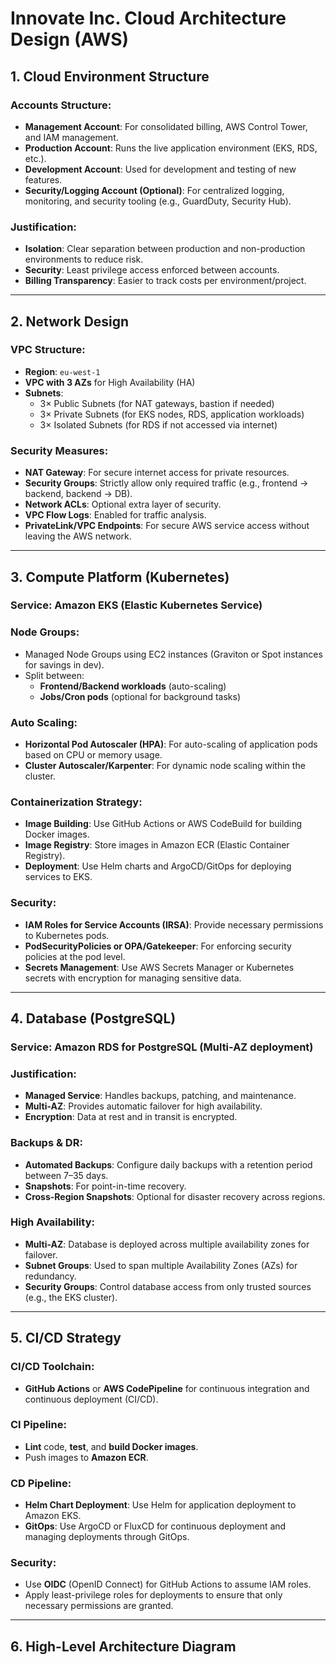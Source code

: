 # Innovate Inc. Cloud Architecture Design (AWS)

## 1. Cloud Environment Structure

### **Accounts Structure:**

- **Management Account**: For consolidated billing, AWS Control Tower, and IAM management.
- **Production Account**: Runs the live application environment (EKS, RDS, etc.).
- **Development Account**: Used for development and testing of new features.
- **Security/Logging Account (Optional)**: For centralized logging, monitoring, and security tooling (e.g., GuardDuty, Security Hub).

### **Justification:**

- **Isolation**: Clear separation between production and non-production environments to reduce risk.
- **Security**: Least privilege access enforced between accounts.
- **Billing Transparency**: Easier to track costs per environment/project.

---

## 2. Network Design

### **VPC Structure:**

- **Region**: `eu-west-1` 
- **VPC with 3 AZs** for High Availability (HA)
- **Subnets**:
  - 3× Public Subnets (for NAT gateways, bastion if needed)
  - 3× Private Subnets (for EKS nodes, RDS, application workloads)
  - 3× Isolated Subnets (for RDS if not accessed via internet)

### **Security Measures:**

- **NAT Gateway**: For secure internet access for private resources.
- **Security Groups**: Strictly allow only required traffic (e.g., frontend → backend, backend → DB).
- **Network ACLs**: Optional extra layer of security.
- **VPC Flow Logs**: Enabled for traffic analysis.
- **PrivateLink/VPC Endpoints**: For secure AWS service access without leaving the AWS network.

---

## 3. Compute Platform (Kubernetes)

### **Service**: Amazon EKS (Elastic Kubernetes Service)

### **Node Groups**:

- Managed Node Groups using EC2 instances (Graviton or Spot instances for savings in dev).
- Split between:
  - **Frontend/Backend workloads** (auto-scaling)
  - **Jobs/Cron pods** (optional for background tasks)

### **Auto Scaling**:

- **Horizontal Pod Autoscaler (HPA)**: For auto-scaling of application pods based on CPU or memory usage.
- **Cluster Autoscaler/Karpenter**: For dynamic node scaling within the cluster.

### **Containerization Strategy:**

- **Image Building**: Use GitHub Actions or AWS CodeBuild for building Docker images.
- **Image Registry**: Store images in Amazon ECR (Elastic Container Registry).
- **Deployment**: Use Helm charts and ArgoCD/GitOps for deploying services to EKS.

### **Security:**

- **IAM Roles for Service Accounts (IRSA)**: Provide necessary permissions to Kubernetes pods.
- **PodSecurityPolicies or OPA/Gatekeeper**: For enforcing security policies at the pod level.
- **Secrets Management**: Use AWS Secrets Manager or Kubernetes secrets with encryption for managing sensitive data.

---

## 4. Database (PostgreSQL)

### **Service**: Amazon RDS for PostgreSQL (Multi-AZ deployment)

### **Justification:**

- **Managed Service**: Handles backups, patching, and maintenance.
- **Multi-AZ**: Provides automatic failover for high availability.
- **Encryption**: Data at rest and in transit is encrypted.

### **Backups & DR**:

- **Automated Backups**: Configure daily backups with a retention period between 7–35 days.
- **Snapshots**: For point-in-time recovery.
- **Cross-Region Snapshots**: Optional for disaster recovery across regions.

### **High Availability**:

- **Multi-AZ**: Database is deployed across multiple availability zones for failover.
- **Subnet Groups**: Used to span multiple Availability Zones (AZs) for redundancy.
- **Security Groups**: Control database access from only trusted sources (e.g., the EKS cluster).

---

## 5. CI/CD Strategy

### **CI/CD Toolchain:**

- **GitHub Actions** or **AWS CodePipeline** for continuous integration and continuous deployment (CI/CD).

### **CI Pipeline**:

- **Lint** code, **test**, and **build Docker images**.
- Push images to **Amazon ECR**.

### **CD Pipeline**:

- **Helm Chart Deployment**: Use Helm for application deployment to Amazon EKS.
- **GitOps**: Use ArgoCD or FluxCD for continuous deployment and managing deployments through GitOps.

### **Security**:

- Use **OIDC** (OpenID Connect) for GitHub Actions to assume IAM roles.
- Apply least-privilege roles for deployments to ensure that only necessary permissions are granted.

---

## 6. High-Level Architecture Diagram

